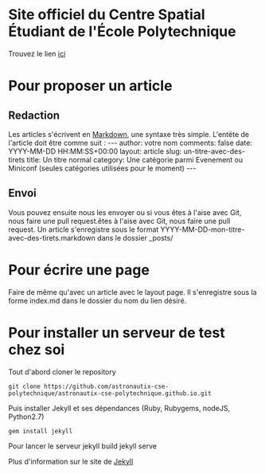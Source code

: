 # Site officiel du Centre Spatial Étudiant de l'École Polytechnique 

Trouvez le lien [ici](http://astronautix-cse-polytechnique.github.io/)

# Pour proposer un article

## Redaction

Les articles s'écrivent en [Markdown](http://www.wikiwand.com/fr/Markdown), une syntaxe très simple.
L'entête de l'article doit être comme suit :
	---
	author: votre nom
	comments: false
	date: YYYY-MM-DD HH:MM:SS+00:00
	layout: article
	slug: un-titre-avec-des-tirets
	title: Un titre normal
	category: Une catégorie parmi Evenement ou Miniconf (seules catégories utilisées pour le moment)
	---


## Envoi

Vous pouvez ensuite nous les envoyer ou si vous êtes à l'aise avec Git, nous faire une pull request.êtes à l'aise avec Git, nous faire une pull request.
Un article s'enregistre sous le format YYYY-MM-DD-mon-titre-avec-des-tirets.markdown dans le dossier _posts/

# Pour écrire une page

Faire de même qu'avec un article avec le layout page.
Il s'enregistre sous la forme index.md dans le dossier du nom du lien désiré.

# Pour installer un serveur de test chez soi

Tout d'abord cloner le repository

	git clone https://github.com/astronautix-cse-polytechnique/astronautix-cse-polytechnique.github.io.git

Puis installer Jekyll et ses dépendances (Ruby, Rubygems, nodeJS, Python2.7)

	gem install jekyll

Pour lancer le serveur
	jekyll build
	jekyll serve

Plus d'information sur le site de [Jekyll](http://jekyllrb.com/docs/installation/)